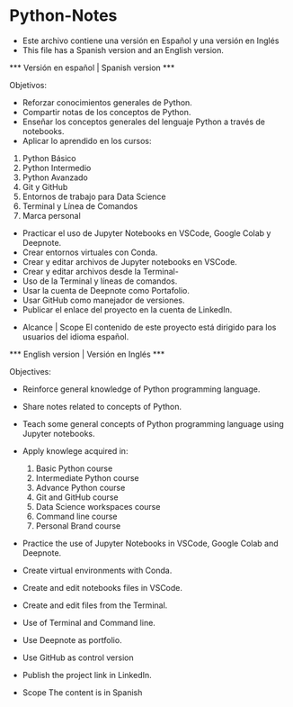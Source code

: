 # Python-Notes
- Este archivo contiene una versión en Español y una versión en Inglés 
- This file has a Spanish version and an English version.

*** Versión en español | Spanish version ***

Objetivos: 
* Reforzar conocimientos generales de Python. 
* Compartir notas de los conceptos de Python. 
* Enseñar los conceptos generales del lenguaje Python a través de notebooks.
* Aplicar lo aprendido en los cursos: 
1. Python Básico 
2. Python Intermedio
3. Python Avanzado
4. Git y GitHub
5. Entornos de trabajo para Data Science
6. Terminal y Línea de Comandos
7. Marca personal

* Practicar el uso de Jupyter Notebooks en VSCode, Google Colab y Deepnote.
* Crear entornos virtuales con Conda.
* Crear y editar archivos de Jupyter notebooks en VSCode.
* Crear y editar archivos desde la Terminal-
* Uso de la Terminal y líneas de comandos.
* Usar la cuenta de Deepnote como Portafolio.
* Usar GitHub como manejador de versiones. 
* Publicar el enlace del proyecto en la cuenta de LinkedIn.

- Alcance | Scope
El contenido de este proyecto está dirigido para los usuarios del idioma español.

*** English version | Versión en Inglés ***

Objectives: 
* Reinforce general knowledge of Python programming language. 
* Share notes related to concepts of Python. 
* Teach some general concepts of Python programming language using Jupyter notebooks.
* Apply knowlege acquired in: 
    1. Basic Python course 
    2. Intermediate Python course 
    3. Advance Python course 
    4. Git and GitHub course 
    5. Data Science workspaces course 
    6. Command line course 
    7. Personal Brand course 

* Practice the use of Jupyter Notebooks in VSCode, Google Colab and Deepnote.
* Create virtual environments with Conda.
* Create and edit notebooks files in VSCode.
* Create and edit files from the Terminal.
* Use of Terminal and Command line.
* Use Deepnote as portfolio. 
* Use GitHub as control version 
* Publish the project link in LinkedIn.

* Scope
The content is in Spanish



